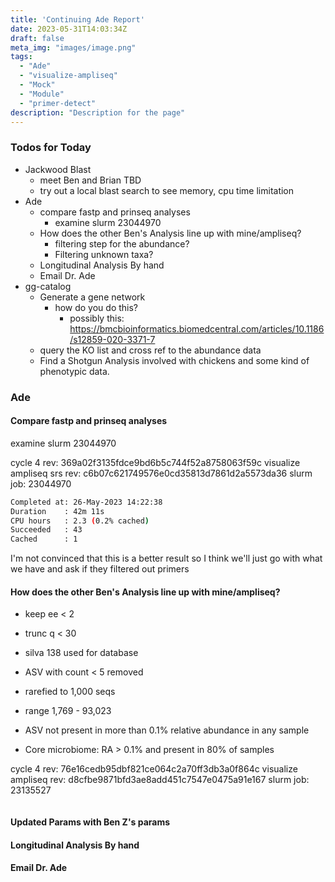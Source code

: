 ```yaml
---
title: 'Continuing Ade Report'
date: 2023-05-31T14:03:34Z
draft: false
meta_img: "images/image.png"
tags:
  - "Ade"
  - "visualize-ampliseq"
  - "Mock"
  - "Module"
  - "primer-detect"
description: "Description for the page"
---
```


### Todos for Today

- Jackwood Blast
  - meet Ben and Brian TBD
  - try out a local blast search to see memory, cpu time limitation
- Ade
  - compare fastp and prinseq analyses
    - examine slurm 23044970
  - How does the other Ben's Analysis line up with mine/ampliseq?
    - filtering step for the abundance?
    - Filtering unknown taxa?
  - Longitudinal Analysis By hand
  - Email Dr. Ade
- gg-catalog
  - Generate a gene network 
    - how do you do this?
      - possibly this: https://bmcbioinformatics.biomedcentral.com/articles/10.1186/s12859-020-3371-7
  - query the KO list and cross ref to the abundance data
  - Find a Shotgun Analysis involved with chickens and some kind of phenotypic data.
  
### Ade

#### Compare fastp and prinseq analyses

examine slurm 23044970

cycle 4 rev:  369a02f3135fdce9bd6b5c744f52a8758063f59c
visualize ampliseq srs rev: c6b07c621749576e0cd35813d7861d2a5573da36
slurm job: 23044970

```bash
Completed at: 26-May-2023 14:22:38
Duration    : 42m 11s
CPU hours   : 2.3 (0.2% cached)
Succeeded   : 43
Cached      : 1
```

I'm not convinced that this is a better result so I think we'll just go with what we have and ask if they filtered out primers


#### How does the other Ben's Analysis line up with mine/ampliseq?

- keep ee < 2
- trunc q < 30 
- silva 138 used for database
- ASV with count < 5 removed 
- rarefied to 1,000 seqs
- range 1,769 - 93,023

- ASV not present in more than 0.1% relative abundance in any sample
- Core microbiome: RA > 0.1% and present in 80% of samples

cycle 4 rev: 76e16cedb95dbf821ce064c2a70ff3db3a0f864c
visualize ampliseq rev: d8cfbe9871bfd3ae8add451c7547e0475a91e167
slurm job: 23135527

```bash
```

#### Updated Params with Ben Z's params


#### Longitudinal Analysis By hand

#### Email Dr. Ade